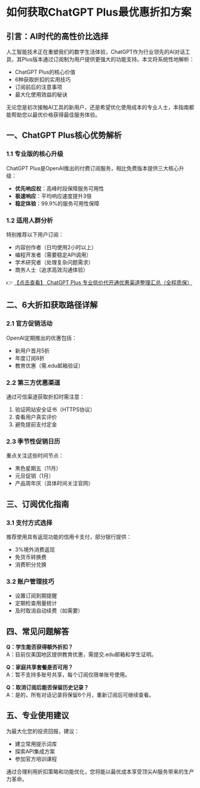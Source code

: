 # 如何获取ChatGPT Plus最优惠折扣方案

## 引言：AI时代的高性价比选择

人工智能技术正在重塑我们的数字生活体验，ChatGPT作为行业领先的AI对话工具，其Plus版本通过订阅制为用户提供更强大的功能支持。本文将系统性地解析：

- ChatGPT Plus的核心价值
- 6种获取折扣的实用技巧
- 订阅前后的注意事项
- 最大化使用效益的秘诀

无论您是初次接触AI工具的新用户，还是希望优化使用成本的专业人士，本指南都能帮助您以最优价格获得最佳服务体验。

## 一、ChatGPT Plus核心优势解析

### 1.1 专业版的核心升级
ChatGPT Plus是OpenAI推出的付费订阅服务，相比免费版本提供三大核心升级：
- **优先响应权**：高峰时段保障服务可用性
- **极速响应**：平均响应速度提升3倍
- **稳定体验**：99.9%的服务可用性保障

### 1.2 适用人群分析
特别推荐以下用户订阅：
- 内容创作者（日均使用2小时以上）
- 编程开发者（需要稳定API调用）
- 学术研究者（处理复杂问题需求）
- 商务人士（追求高效沟通体验）

👉 [【点击查看】 ChatGPT Plus 专业低价代开通优惠渠道整理汇总（全程质保）](https://bit.ly/DaiKai)

## 二、6大折扣获取路径详解

### 2.1 官方促销活动
OpenAI定期推出的优惠包括：
- 新用户首月5折
- 年度订阅8折
- 教育优惠（需.edu邮箱验证）

### 2.2 第三方优惠渠道
通过可信渠道获取折扣时需注意：
1. 验证网站安全证书（HTTPS协议）
2. 查看用户真实评价
3. 避免提前支付定金

### 2.3 季节性促销日历
重点关注这些时间节点：
- 黑色星期五（11月）
- 元旦促销（1月）
- 产品周年庆（具体时间关注官网）

## 三、订阅优化指南

### 3.1 支付方式选择
推荐使用具有返现功能的信用卡支付，部分银行提供：
- 3%境外消费返现
- 免货币转换费
- 消费积分兑换

### 3.2 账户管理技巧
- 设置订阅到期提醒
- 定期检查用量统计
- 及时取消自动续费（如需要）

## 四、常见问题解答

**Q：学生能否获得额外折扣？**  
A：目前仅美国地区提供教育优惠，需提交.edu邮箱和学生证明。

**Q：家庭共享套餐是否可用？**  
A：暂不支持多账号共享，每个订阅仅限单账号使用。

**Q：取消订阅后能否保留历史记录？**  
A：是的，所有对话记录将保留6个月，重新订阅后可继续查看。

## 五、专业使用建议

为最大化您的投资回报，建议：
- 建立常用提示词库
- 探索API集成方案
- 参加官方培训课程

通过合理利用折扣策略和功能优化，您将能以最优成本享受顶尖AI服务带来的生产力革命。
